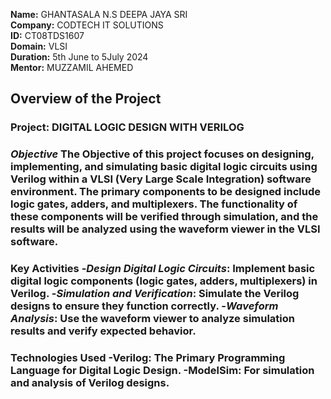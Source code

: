 **Name:** GHANTASALA N.S DEEPA JAYA SRI                                                                                                                                                                                              
**Company:** CODTECH IT SOLUTIONS                                                                                                                                                                                            
**ID:** CT08TDS1607                                                                                                                                                                                                                            
**Domain:** VLSI                                                                                                                                                                                                                      
**Duration:** 5th June to 5July 2024                                                                                                                                                                                                      
**Mentor:** MUZZAMIL AHEMED                                                                                                                                                                                                                                                                                   
## **Overview of the Project**                                                                                                                                              
### **Project**: DIGITAL LOGIC DESIGN WITH VERILOG                                                                                                                                    
### *Objective*                                                                                                                                                                                                                                                                                                                           The Objective of this project focuses on designing, implementing, and simulating basic digital logic circuits using Verilog within a VLSI (Very Large Scale Integration) software environment. The primary components to be designed include logic gates, adders, and multiplexers. The functionality of these components will be verified through simulation, and the results will be analyzed using the waveform viewer in the VLSI software.                                                          
### Key Activities                                                                                                                                                                                                                                                                                                                          -*Design Digital Logic Circuits*: Implement basic digital logic components (logic gates, adders, multiplexers) in Verilog.                                            -*Simulation and Verification*: Simulate the Verilog designs to ensure they function correctly.                                                                       -*Waveform Analysis*: Use the waveform viewer to analyze simulation results and verify expected behavior.                                                                  
### Technologies Used                                                                                                                                                                                                                                                                                                                   -**Verilog**: The Primary Programming Language for Digital Logic Design.                                                                                            -**ModelSim**: For simulation and analysis of Verilog designs.  

